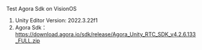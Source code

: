 Test Agora Sdk on VisionOS
1. Unity Editor Version:  2022.3.22f1
2. Agora Sdk： https://download.agora.io/sdk/release/Agora_Unity_RTC_SDK_v4.2.6.133_FULL.zip

